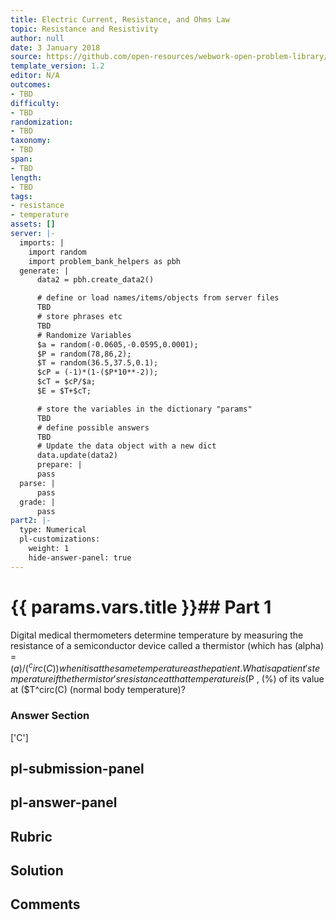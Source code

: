 ```yaml
---
title: Electric Current, Resistance, and Ohms Law
topic: Resistance and Resistivity
author: null
date: 3 January 2018
source: https://github.com/open-resources/webwork-open-problem-library/tree/master/Contrib/BrockPhysics/College_Physics_Urone/20.Electric_Current/20-03.Resistance_and_Resistivity/NU_U17_20_03_014.pg
template_version: 1.2
editor: N/A
outcomes:
- TBD
difficulty:
- TBD
randomization:
- TBD
taxonomy:
- TBD
span:
- TBD
length:
- TBD
tags:
- resistance
- temperature
assets: []
server: |-
  imports: |
    import random
    import problem_bank_helpers as pbh
  generate: |
      data2 = pbh.create_data2()

      # define or load names/items/objects from server files
      TBD
      # store phrases etc
      TBD
      # Randomize Variables
      $a = random(-0.0605,-0.0595,0.0001);
      $P = random(78,86,2);
      $T = random(36.5,37.5,0.1);
      $cP = (-1)*(1-($P*10**-2));
      $cT = $cP/$a;
      $E = $T+$cT;

      # store the variables in the dictionary "params"
      TBD
      # define possible answers
      TBD
      # Update the data object with a new dict
      data.update(data2)
      prepare: |
      pass
  parse: |
      pass
  grade: |
      pass
part2: |-
  type: Numerical
  pl-customizations:
    weight: 1
    hide-answer-panel: true
---
```


# {{ params.vars.title }}## Part 1 
Digital medical thermometers determine temperature by measuring the resistance of a semiconductor device called a thermistor (which has (alpha) = ($a) / (^circ(C) ) when it is at the same temperature as the patient. What is a patient's temperature if the thermistor's resistance at that temperature is ($P , (%) of its value at ($T^circ(C) (normal body temperature)? 


### Answer Section 
['C']

## pl-submission-panel 


## pl-answer-panel 


## Rubric 


## Solution 


## Comments 


